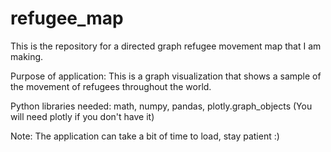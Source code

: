# refugee_map
This is the repository for a directed graph refugee movement map that I am making.


Purpose of application:
This is a graph visualization that shows a sample of the movement of refugees throughout the world.


Python libraries needed:
math, numpy, pandas, plotly.graph_objects   (You will need plotly if you don't have it)

Note: The application can take a bit of time to load, stay patient :)
